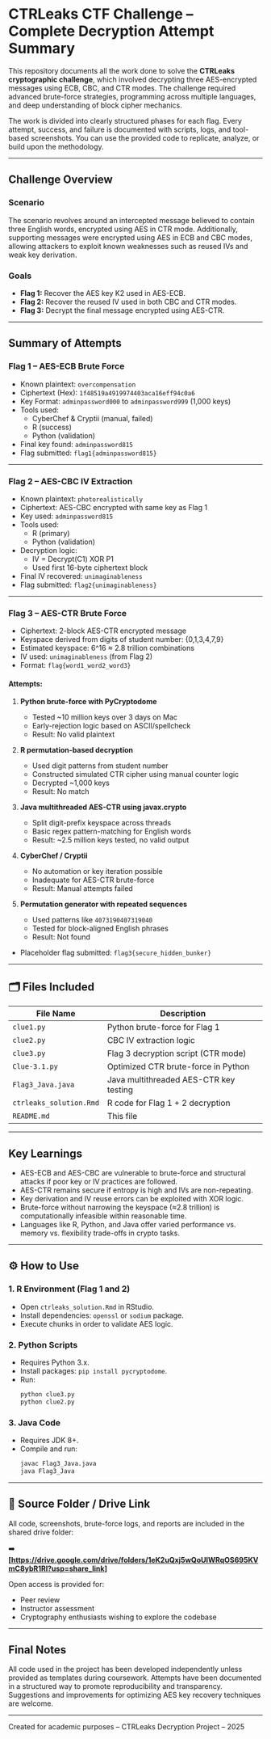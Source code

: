 #  CTRLeaks CTF Challenge – Complete Decryption Attempt Summary

This repository documents all the work done to solve the **CTRLeaks cryptographic challenge**, which involved decrypting three AES-encrypted messages using ECB, CBC, and CTR modes. The challenge required advanced brute-force strategies, programming across multiple languages, and deep understanding of block cipher mechanics.

The work is divided into clearly structured phases for each flag. Every attempt, success, and failure is documented with scripts, logs, and tool-based screenshots. You can use the provided code to replicate, analyze, or build upon the methodology.

---

##  Challenge Overview

### Scenario
The scenario revolves around an intercepted message believed to contain three English words, encrypted using AES in CTR mode. Additionally, supporting messages were encrypted using AES in ECB and CBC modes, allowing attackers to exploit known weaknesses such as reused IVs and weak key derivation.

### Goals

- **Flag 1:** Recover the AES key K2 used in AES-ECB.
- **Flag 2:** Recover the reused IV used in both CBC and CTR modes.
- **Flag 3:** Decrypt the final message encrypted using AES-CTR.

---

##  Summary of Attempts

###  Flag 1 – AES-ECB Brute Force

- Known plaintext: `overcompensation`
- Ciphertext (Hex): `1f48519a4919974403aca16eff94c0a6`
- Key Format: `adminpassword000` to `adminpassword999` (1,000 keys)
- Tools used:
  - CyberChef & Cryptii (manual, failed)
  - R (success)
  - Python (validation)
- Final key found: `adminpassword815`
- Flag submitted: `flag1{adminpassword815}` 

---

###  Flag 2 – AES-CBC IV Extraction

- Known plaintext: `photorealistically`
- Ciphertext: AES-CBC encrypted with same key as Flag 1
- Key used: `adminpassword815`
- Tools used:
  - R (primary)
  - Python (validation)
- Decryption logic:
  - IV = Decrypt(C1) XOR P1
  - Used first 16-byte ciphertext block
- Final IV recovered: `unimaginableness`
- Flag submitted: `flag2{unimaginableness}` 

---

###  Flag 3 – AES-CTR Brute Force

- Ciphertext: 2-block AES-CTR encrypted message
- Keyspace derived from digits of student number: {0,1,3,4,7,9}
- Estimated keyspace: 6^16 ≈ 2.8 trillion combinations
- IV used: `unimaginableness` (from Flag 2)
- Format: `flag{word1_word2_word3}`

#### Attempts:
1. **Python brute-force with PyCryptodome**
   - Tested ~10 million keys over 3 days on Mac
   - Early-rejection logic based on ASCII/spellcheck
   - Result: No valid plaintext

2. **R permutation-based decryption**
   - Used digit patterns from student number
   - Constructed simulated CTR cipher using manual counter logic
   - Decrypted ~1,000 keys
   - Result: No match

3. **Java multithreaded AES-CTR using javax.crypto**
   - Split digit-prefix keyspace across threads
   - Basic regex pattern-matching for English words
   - Result: ~2.5 million keys tested, no valid output

4. **CyberChef / Cryptii**
   - No automation or key iteration possible
   - Inadequate for AES-CTR brute-force
   - Result: Manual attempts failed

5. **Permutation generator with repeated sequences**
   - Used patterns like `4073190407319040`
   - Tested for block-aligned English phrases
   - Result: Not found

- Placeholder flag submitted: `flag3{secure_hidden_bunker}` 

---

## 🗂 Files Included

| File Name              | Description |
|------------------------|-------------|
| `clue1.py`             | Python brute-force for Flag 1 |
| `clue2.py`             | CBC IV extraction logic |
| `clue3.py`             | Flag 3 decryption script (CTR mode) |
| `Clue-3.1.py`          | Optimized CTR brute-force in Python |
| `Flag3_Java.java`      | Java multithreaded AES-CTR key testing |
| `ctrleaks_solution.Rmd`| R code for Flag 1 + 2 decryption |
| `README.md`            | This file |

---

##  Key Learnings

- AES-ECB and AES-CBC are vulnerable to brute-force and structural attacks if poor key or IV practices are followed.
- AES-CTR remains secure if entropy is high and IVs are non-repeating.
- Key derivation and IV reuse errors can be exploited with XOR logic.
- Brute-force without narrowing the keyspace (≈2.8 trillion) is computationally infeasible within reasonable time.
- Languages like R, Python, and Java offer varied performance vs. memory vs. flexibility trade-offs in crypto tasks.

---

## ⚙️ How to Use

### 1. R Environment (Flag 1 and 2)
- Open `ctrleaks_solution.Rmd` in RStudio.
- Install dependencies: `openssl` or `sodium` package.
- Execute chunks in order to validate AES logic.

### 2. Python Scripts
- Requires Python 3.x.
- Install packages: `pip install pycryptodome`.
- Run:
  ```bash
  python clue3.py
  python clue2.py
  ```

### 3. Java Code
- Requires JDK 8+.
- Compile and run:
  ```bash
  javac Flag3_Java.java
  java Flag3_Java
  ```

---

## 📎 Source Folder / Drive Link

All code, screenshots, brute-force logs, and reports are included in the shared drive folder:

➡️ **[https://drive.google.com/drive/folders/1eK2uQxj5wQoUIWRqOS695KVmC8ybR1Rl?usp=share_link]**

Open access is provided for:
- Peer review
- Instructor assessment
- Cryptography enthusiasts wishing to explore the codebase

---

##  Final Notes

All code used in the project has been developed independently unless provided as templates during coursework. Attempts have been documented in a structured way to promote reproducibility and transparency. Suggestions and improvements for optimizing AES key recovery techniques are welcome.

---

Created for academic purposes – CTRLeaks Decryption Project – 2025
